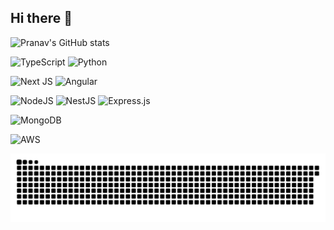 ## Hi there 👋

![Pranav's GitHub stats](https://github-readme-stats.vercel.app/api?username=PranavDhamanage&show_icons=true&theme=radical)

![TypeScript](https://img.shields.io/badge/typescript-%23007ACC.svg?style=plastic&logo=typescript&logoColor=white) 
![Python](https://img.shields.io/badge/python-3670A0?style=plastic&logo=python&logoColor=ffdd54) 

![Next JS](https://img.shields.io/badge/Next-black?style=plastic&logo=next.js&logoColor=white)
![Angular](https://img.shields.io/badge/angular-%23DD0031.svg?style=plastic&logo=angular&logoColor=white)

![NodeJS](https://img.shields.io/badge/node.js-6DA55F?style=plastic&logo=node.js&logoColor=white)
![NestJS](https://img.shields.io/badge/nestjs-%23E0234E.svg?style=plastic&logo=nestjs&logoColor=white)
![Express.js](https://img.shields.io/badge/express.js-%23404d59.svg?style=plastic&logo=express&logoColor=%2361DAFB)

![MongoDB](https://img.shields.io/badge/MongoDB-%234ea94b.svg?style=plastic&logo=mongodb&logoColor=white)

![AWS](https://img.shields.io/badge/AWS-%23FF9900.svg?style=plastic&logo=amazon-aws&logoColor=white) 



<picture>
  <img src="output/snake.svg" alt="Snake animation" />
</picture>

<!--
**PranavDhamanage/PranavDhamanage** is a ✨ _special_ ✨ repository because its `README.md` (this file) appears on your GitHub profile.
Here are some ideas to get you started:

- 🔭 I’m currently working on ...
- 🌱 I’m currently learning ...
- 👯 I’m looking to collaborate on ...
- 🤔 I’m looking for help with ...
- 💬 Ask me about ...
- 📫 How to reach me: ...
- 😄 Pronouns: ...
- ⚡ Fun fact: ...
-->
